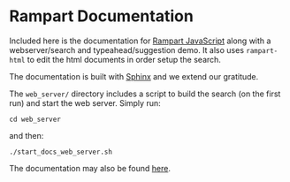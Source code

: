 # Rampart Documentation

Included here is the documentation for [Rampart JavaScript](https://github.com/aflin/rampart)
along with a webserver/search and typeahead/suggestion demo.  It also uses
``rampart-html`` to edit the html documents in order setup the search.

The documentation is built with
[Sphinx](https://www.sphinx-doc.org/en/master/) and we extend our gratitude.

The ``web_server/`` directory includes a script to build the search
(on the first run) and start the web server.  Simply run:

``cd web_server``

and then:

``./start_docs_web_server.sh``


The documentation may also be found [here](https://rampart.dev/docs/).
